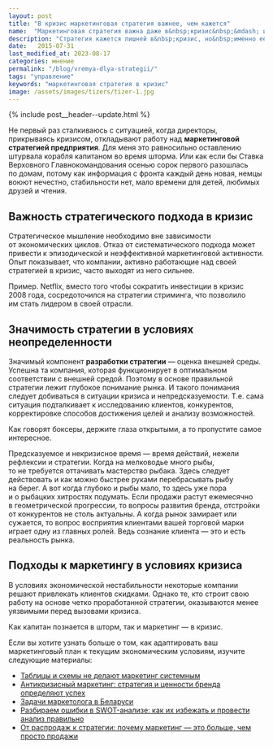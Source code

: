 ```yaml
---
layout: post
title: "В кризис маркетинговая стратегия важнее, чем кажется"
name:  "Маркетинговая стратегия важна даже в&nbsp;кризис&nbsp;&mdash; и&nbsp;особенно в&nbsp;кризис"
description: "Стратегия кажется лишней в&nbsp;кризис, но&nbsp;именно её&nbsp;отсутствие ведёт к&nbsp;потере рынка. Почему важно не&nbsp;просто &laquo;ждать лучших времён&raquo;, а&nbsp;действовать осмысленно?"
date:   2015-07-31
last_modified_at: 2023-08-17
categories: мнение
permalink: "/blog/vremya-dlya-strategii/"
tags: "управление"
keywords: "маркетинговая стратегия в кризис"
image: /assets/images/tizers/tizer-1.jpg
---
```


{% include post__header--update.html %}

<p>Не&nbsp;первый раз сталкиваюсь с&nbsp;ситуацией, когда директоры, прикрываясь кризисом, откладывают работу над <b>маркетинговой стратегией предприятия</b>. Для меня это равносильно оставлению штурвала корабля капитаном во&nbsp;время шторма. Или как если&nbsp;бы Ставка Верховного Главнокомандования осенью сорок первого разошлась по&nbsp;домам, потому как информация с&nbsp;фронта каждый день новая, немцы воюют нечестно, стабильности нет, мало времени для детей, любимых друзей и&nbsp;чтения.</p>


<section class="row-gap--m">
<h2 class="section__title h1 bold">Важность стратегического подхода в&nbsp;кризис </h2>
<p>Стратегическое мышление необходимо вне зависимости от&nbsp;экономических циклов. Отказ от&nbsp;систематического подхода может привести к&nbsp;эпизодической и&nbsp;неэффективной маркетинговой активности. Опыт показывает, что компании, активно работающие над своей стратегией в&nbsp;кризис, часто выходят из&nbsp;него сильнее.</p>
<p><span class="bold">Пример.</span> Netflix, вместо того чтобы сократить инвестиции в&nbsp;кризис 2008&nbsp;года, сосредоточился на&nbsp;стратегии стриминга, что позволило им&nbsp;стать лидером в&nbsp;своей отрасли.</p>
</section>


<section class="row-gap--m">
<h2 class="section__title  h1 bold">Значимость стратегии в&nbsp;условиях неопределенности</h2>
<p>Значимый компонент <b>разработки стратегии</b>&nbsp;— оценка внешней среды. Успешна та&nbsp;компания, которая функционирует в&nbsp;оптимальном соответствии с&nbsp;внешней средой. Поэтому в&nbsp;основе правильной стратегии лежит глубокое понимание рынка. И&nbsp;такого понимания следует добиваться в&nbsp;ситуации кризиса и&nbsp;непредсказуемости. Т.е. сама ситуация подталкивает к&nbsp;исследованию клиентов, конкурентов, корректировке способов достижения целей и&nbsp;анализу возможностей. </p>


<p class="post__note h2 max-width-text">Как говорят боксеры, держите глаза открытыми, а&nbsp;то&nbsp;пропустите самое интересное.</p>



<p>Предсказуемое и&nbsp;некризисное время&nbsp;— время действий, нежели рефлексии и&nbsp;стратегии. Когда на&nbsp;мелководье много рыбы, то&nbsp;не&nbsp;требуется оттачивать мастерство рыбака. Здесь следует действовать и&nbsp;как можно быстрее руками перебрасывать рыбу на&nbsp;берег. А&nbsp;вот когда глубоко и&nbsp;рыбы мало, то&nbsp;здесь уже пора и&nbsp;о&nbsp;рыбацких хитростях подумать. Если продажи растут ежемесячно в&nbsp;геометрической прогрессии, то&nbsp;вопросы развития бренда, отстройки от&nbsp;конкурентов не&nbsp;столь актуальны. А&nbsp;когда рынок замирает или сужается, то&nbsp;вопрос восприятия клиентами вашей торговой марки играет одну из&nbsp;главных ролей. Ведь сознание клиента&nbsp;— это и&nbsp;есть реальность рынка.</p>

</section>


<section class="row-gap--m">
<h2 class="section__title  h1 bold">Подходы к&nbsp;маркетингу в&nbsp;условиях кризиса</h2>


<p>В&nbsp;условиях экономической нестабильности некоторые компании решают привлекать клиентов скидками. Однако&nbsp;те, кто строит свою работу на&nbsp;основе четко проработанной стратегии, оказываются менее уязвимыми перед вызовами кризиса.</p>
<p class="post__note h2">Как капитан познается в&nbsp;шторм, так и&nbsp;маркетинг&nbsp;— в&nbsp;кризис. </p>



<p class="mb-m mt-m"> Если вы&nbsp;хотите узнать больше о&nbsp;том, как адаптировать ваш маркетинговый план к&nbsp;текущим экономическим условиям, изучите следующие материалы:</p>
<ul class="addictive-spacing">
<li class="list-li"><a href="/blog/system-marketing/" class="link">Таблицы и&nbsp;схемы не&nbsp;делают маркетинг системным</a>
</li>
<li class="list-li">
  <a href="/blog/marketing-v-krizis/" class="link"> Антикризисный маркетинг: стратегия и&nbsp;ценности бренда определяют успех</a>
</li>
<li class="list-li">
  <a href="/blog/marketing-in-belarus/" class="link"> Задачи маркетолога в&nbsp;Беларуси</a>
</li>
<li class="list-li">
  <a href="/blog/oshibki-v-swot-analize-i-kak-ih-izbezhat/" class="link"> Разбираем ошибки в&nbsp;SWOT-анализе: как их&nbsp;избежать и&nbsp;провести анализ правильно </a>
</li>
<li class="list-li">
  <a href="/blog/marketing-bolshe-chem-prodazhi/" class="link"> От&nbsp;распродаж к&nbsp;стратегии: почему маркетинг&nbsp;&mdash; это больше, чем просто продажи </a>
</li>
</ul>
</section>
